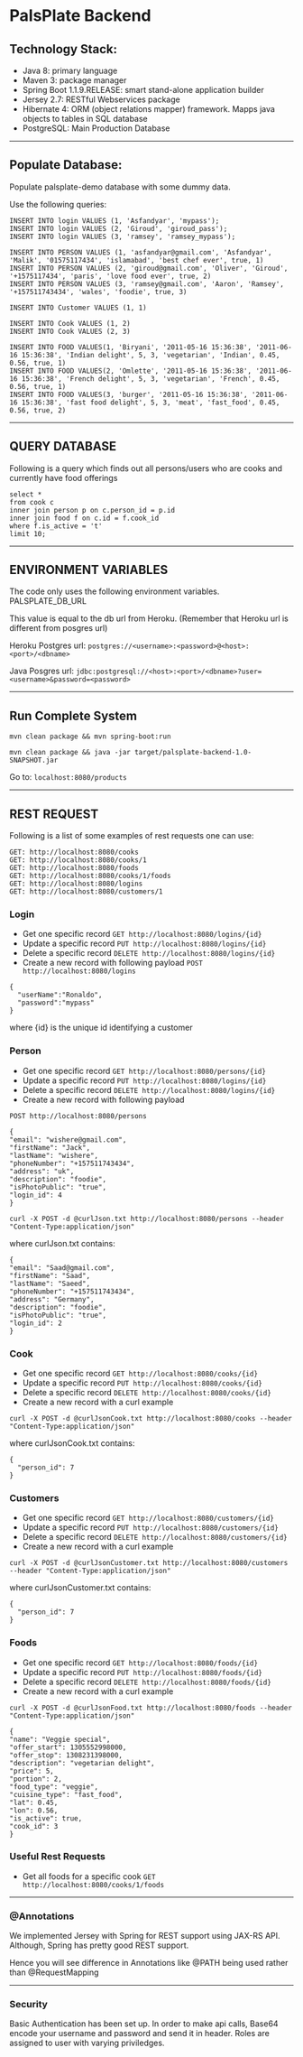 # PalsPlate Backend 

## Technology Stack:

* Java 8: primary language
* Maven 3: package manager
* Spring Boot 1.1.9.RELEASE: smart stand-alone application builder
* Jersey 2.7: RESTful Webservices package
* Hibernate 4: ORM (object relations mapper) framework. Mapps java objects to tables in SQL database
* PostgreSQL: Main Production Database

- - - -
## Populate Database:

Populate palsplate-demo database with some dummy data.

Use the following queries: 

```
INSERT INTO login VALUES (1, 'Asfandyar', 'mypass');
INSERT INTO login VALUES (2, 'Giroud', 'giroud_pass');
INSERT INTO login VALUES (3, 'ramsey', 'ramsey_mypass');

INSERT INTO PERSON VALUES (1, 'asfandyar@gmail.com', 'Asfandyar', 'Malik', '01575117434', 'islamabad', 'best chef ever', true, 1)	
INSERT INTO PERSON VALUES (2, 'giroud@gmail.com', 'Oliver', 'Giroud', '+1575117434', 'paris', 'love food ever', true, 2)	
INSERT INTO PERSON VALUES (3, 'ramsey@gmail.com', 'Aaron', 'Ramsey', '+157511743434', 'wales', 'foodie', true, 3)	

INSERT INTO Customer VALUES (1, 1)

INSERT INTO Cook VALUES (1, 2)
INSERT INTO Cook VALUES (2, 3)

INSERT INTO FOOD VALUES(1, 'Biryani', '2011-05-16 15:36:38', '2011-06-16 15:36:38', 'Indian delight', 5, 3, 'vegetarian', 'Indian', 0.45, 0.56, true, 1)
INSERT INTO FOOD VALUES(2, 'Omlette', '2011-05-16 15:36:38', '2011-06-16 15:36:38', 'French delight', 5, 3, 'vegetarian', 'French', 0.45, 0.56, true, 1)
INSERT INTO FOOD VALUES(3, 'burger', '2011-05-16 15:36:38', '2011-06-16 15:36:38', 'fast food delight', 5, 3, 'meat', 'fast_food', 0.45, 0.56, true, 2)
```

- - - -
## QUERY DATABASE

Following is a query which finds out all persons/users who are cooks and currently have food offerings

```
select * 
from cook c
inner join person p on c.person_id = p.id
inner join food f on c.id = f.cook_id
where f.is_active = 't'
limit 10;
```

- - - -
## ENVIRONMENT VARIABLES

The code only uses the following environment variables.
PALSPLATE_DB_URL

This value is equal to the db url from Heroku. 
(Remember that Heroku url is different from posgres url)

Heroku Postgres url: `postgres://<username>:<password>@<host>:<port>/<dbname>`

Java Posgres url: `jdbc:postgresql://<host>:<port>/<dbname>?user=<username>&password=<password>`


- - - -
## Run Complete System

```
mvn clean package && mvn spring-boot:run
```
```
mvn clean package && java -jar target/palsplate-backend-1.0-SNAPSHOT.jar
```

Go to: `localhost:8080/products`


- - - -
## REST REQUEST

Following is a list of some examples of rest requests one can use:

```
GET: http://localhost:8080/cooks
GET: http://localhost:8080/cooks/1
GET: http://localhost:8080/foods
GET: http://localhost:8080/cooks/1/foods
GET: http://localhost:8080/logins
GET: http://localhost:8080/customers/1
```

### Login
* Get one specific record
``GET http://localhost:8080/logins/{id}``
* Update a specific record
``PUT http://localhost:8080/logins/{id}``
* Delete a specific record
``DELETE http://localhost:8080/logins/{id}``
* Create a new record with following payload
``POST http://localhost:8080/logins``
```
{
  "userName":"Ronaldo",
  "password":"mypass"
}
```
where {id} is the unique id identifying a customer


### Person

 * Get one specific record 
 ``GET http://localhost:8080/persons/{id}``
 * Update a specific record
 ``PUT http://localhost:8080/logins/{id}``
 * Delete a specific record
 ``DELETE http://localhost:8080/logins/{id}``
 * Create a new record with following payload

`POST http://localhost:8080/persons`
```
{
"email": "wishere@gmail.com",
"firstName": "Jack",
"lastName": "wishere",
"phoneNumber": "+157511743434",
"address": "uk",
"description": "foodie",
"isPhotoPublic": "true",
"login_id": 4
}
```

`curl -X POST -d @curlJson.txt http://localhost:8080/persons --header "Content-Type:application/json"`

where curlJson.txt contains:
```
{
"email": "Saad@gmail.com",
"firstName": "Saad",
"lastName": "Saeed",
"phoneNumber": "+157511743434",
"address": "Germany",
"description": "foodie",
"isPhotoPublic": "true",
"login_id": 2
}

```


### Cook

 * Get one specific record 
 ``GET http://localhost:8080/cooks/{id}``
 * Update a specific record
 ``PUT http://localhost:8080/cooks/{id}``
 * Delete a specific record
 ``DELETE http://localhost:8080/cooks/{id}``
 * Create a new record with a curl example


`curl -X POST -d @curlJsonCook.txt http://localhost:8080/cooks --header "Content-Type:application/json"`

where curlJsonCook.txt contains:
```
{
  "person_id": 7
}
```



### Customers

 * Get one specific record 
 ``GET http://localhost:8080/customers/{id}``
 * Update a specific record
 ``PUT http://localhost:8080/customers/{id}``
 * Delete a specific record
 ``DELETE http://localhost:8080/customers/{id}``
 * Create a new record with a curl example


`curl -X POST -d @curlJsonCustomer.txt http://localhost:8080/customers --header "Content-Type:application/json"`

where curlJsonCustomer.txt contains:
```
{
  "person_id": 7
}
```

### Foods

 * Get one specific record 
 ``GET http://localhost:8080/foods/{id}``
 * Update a specific record
 ``PUT http://localhost:8080/foods/{id}``
 * Delete a specific record
 ``DELETE http://localhost:8080/foods/{id}``
 * Create a new record with a curl example
 
 `curl -X POST -d @curlJsonFood.txt http://localhost:8080/foods --header "Content-Type:application/json"`

 ````
 {
 "name": "Veggie special",
 "offer_start": 1305552998000,
 "offer_stop": 1308231398000,
 "description": "vegetarian delight",
 "price": 5,
 "portion": 2,
 "food_type": "veggie",
 "cuisine_type": "fast_food",
 "lat": 0.45,
 "lon": 0.56,
 "is_active": true,
 "cook_id": 3
 }
 ````


### Useful Rest Requests

* Get all foods for a specific cook
`` GET http://localhost:8080/cooks/1/foods ``


- - - -
### @Annotations

We implemented Jersey with Spring for REST support using JAX-RS API. Although, Spring has pretty good REST support.

Hence you will see difference in Annotations like @PATH being used rather than @RequestMapping

- - - -
### Security

Basic Authentication has been set up. In order to make api calls, Base64 encode your username and password and send it
in header. Roles are assigned to user with varying priviledges. 
